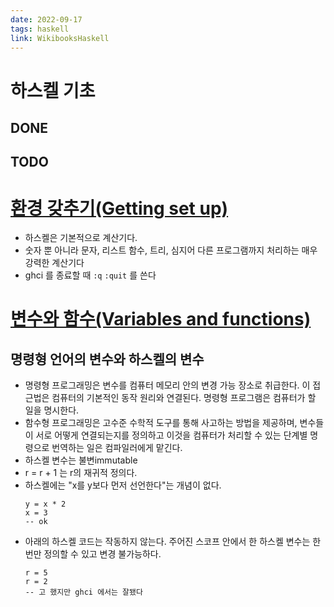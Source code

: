 ```yaml
---
date: 2022-09-17
tags: haskell
link: WikibooksHaskell
---
```


# 하스켈 기초

## DONE

## TODO

# [환경 갖추기(Getting set up)](https://wikidocs.net/1453)

- 하스켈은 기본적으로 계산기다.
- 숫자 뿐 아니라 문자, 리스트 함수, 트리, 심지어 다른 프로그램까지 처리하는 매우 강력한 계산기다
- ghci 를 종료할 때 `:q` `:quit` 를 쓴다

# [변수와 함수(Variables and functions)](https://wikidocs.net/1570)

## 명령형 언어의 변수와 하스켈의 변수

- 명령형 프로그래밍은 변수를 컴퓨터 메모리 안의 변경 가능 장소로 취급한다. 이 접근법은 컴퓨터의 기본적인 동작 원리와 연결된다. 명령형 프로그램은 컴퓨터가 할 일을 명시한다.
- 함수형 프로그래밍은 고수준 수학적 도구를 통해 사고하는 방법을 제공하며, 변수들이 서로 어떻게 연결되는지를 정의하고 이것을 컴퓨터가 처리할 수 있는 단계별 명령으로 번역하는 일은 컴파일러에게 맡긴다.
- 하스켈 변수는 불변immutable
- r = r + 1 는 r의 재귀적 정의다.
- 하스켈에는 "x를 y보다 먼저 선언한다"는 개념이 없다.
  ```
  y = x * 2
  x = 3
  -- ok
  ```
- 아래의 하스켈 코드는 작동하지 않는다. 주어진 스코프 안에서 한 하스켈 변수는 한번만 정의할 수 있고 변경 불가능하다.
  ```
  r = 5
  r = 2
  -- 고 했지만 ghci 에서는 잘됐다
  ```
